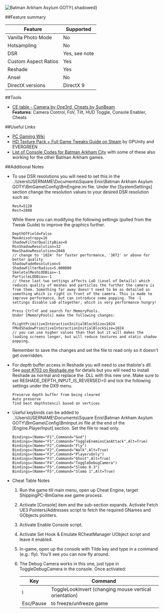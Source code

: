 ![Batman Arkham Asylum GOTY](Images\batmanAA_header.jpg "Shot by One3rd"){.shadowed}

##Feature summary

Feature | Supported
--|--
Vanilla Photo Mode | No
Hotsampling | No
DSR | Yes, see note
Custom Aspect Ratios | Yes
Reshade | Yes
Ansel | No
DirectX versions | DirectX 9
 
##Tools
* [CE table - Camera by One3rd, Cheats by SunBeam](..\CheatTables\BatmanAA_One3rd_Camera_Merged.CT)  
**Features**: Camera Control, FoV, Tilt, HUD Toggle, Console Enabler, Cheats

##Useful Links

* [PC Gaming Wiki](https://pcgamingwiki.com/wiki/Batman:_Arkham_Asylum)
* [HD Texture Pack + Full Game Tweaks Guide on Steam](https://steamcommunity.com/sharedfiles/filedetails/?id=1159691355) by GPUnity and EVERGREEN
* [List of Console Codes for Batman Arkham City](http://fearlessrevolution.com/viewtopic.php?t=1217) with some of these also working for the other Batman Arkham games.

##Additional Notes
* To use DSR resolutions you will need to set this in the ..\Users\USERNAME\Documents\Square Enix\Batman Arkham Asylum GOTY\BmGame\Config\BmEngine.ini file. Under the [SystemSettings] section change the resolution values to your desired DSR resolution such as:
    ```
    ResX=5120
    ResY=2880
    ```
    While there you can modifying the following settings (pulled from the Tweak Guide) to improve the graphics further.
    ```
    DepthOfField=False  
    MaxAnisotropy=16
    ShadowFilterQualityBias=0
    MinShadowResolution=32
    MaxShadowResolution=2048 
    // change to '1024' for faster performance, '3072' or above for better quality
    ShadowFadeResolution=5
    ShadowFilterRadius=5.000000
    SkeletalMeshLODBias=-1
    ParticleLODBias=-1
    // these last two settings affects LoD (Level of Details) which reduces quality of meshes and particles the further the camera is from them. Something far away doesn't need to be as detailed as something which is right in front of the camera. This is made to improve performance, but can introduce some popping. The -1 settings disable LoD altogether, which is very performance hungry!

    Press Ctrl+F and search for MemoryPools.
    Under [MemoryPools] make the following changes:

    FLightPrimitiveInteractionInitialBlockSize=1024
    FModShadowPrimitiveInteractionInitialBlockSize=1024
    // you can use higher values than that but it will makes the loading screens longer, but will reduce textures and static shadow popping.
    ```
    Remember to save the changes and set the file to read only so it doesn't get overridden. 

* For depth buffer access in Reshade you will need to use thalixte's dll. See [post #703 on Reshade.me](https://reshade.me/forum/general-discussion/4083-depth-buffer-detection-modification?start=700#32499) for details but you will need to install Reshade as normal and replace the .DLL with this new one. Make sure to set RESHADE_DEPTH_INPUT_IS_REVERSED=0 and tick the following settings under the DX9 menu.
    ```
    Preserve depth buffer from being cleared
    Auto preserve
    find best depthstencil based on vertices
    ```
* Useful keybinds can be added to ..\Users\USERNAME\Documents\Square Enix\Batman Arkham Asylum GOTY\BmGame\Config\BmInput.ini file at the end of the [Engine.PlayerInput] section. Set the file to read only.
    ```
    Bindings=(Name="F1",Command="God")
    Bindings=(Name="F1",Command="ToggleEnemiesCanAttack",Alt=True)
    Bindings=(Name="F2",Command="Fly")
    Bindings=(Name="F2",Command="Walk",Alt=True)
    Bindings=(Name="F3",Command="PlayersOnly")
    Bindings=(Name="F3",Command="Ghost",Alt=True)
    Bindings=(Name="F4",Command="ToggleDebugCamera")
    Bindings=(Name="F5",Command="Slomo 0.3")
    Bindings=(Name="F5",Command="Slomo 1",Alt=True)
    ```
* Cheat Table Notes
    1. Run the game till main menu, open up Cheat Engine, target ShippingPC-BmGame.exe game process.
    2. Activate [Console] item and the sub-section expands. Activate Fetch UE3 Pointers/Addresses script to fetch the required GNames and GObjects pointers. 
    3. Activate Enable Console script.
    4. Activate Set Hook & Emulate RCheatManager UObject script and leave it enabled.
    5. In-game, open up the console with Tilde key and type in a command (e.g.: fly). You'll see you can now fly around.
    6. The Debug Camera works in this one, just type in ToggleDebugCamera in the console. Once activated:

        Key | Command
        --|--
        I | ToggleLookInvert (changing mouse vertical orientation)
        Esc/Pause | to freeze/unfreeze game